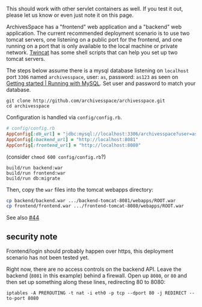 This should work with other servlet containers as well.  If you test it out, please let us know or even just note it on this page.

ArchivesSpace has a "frontend" web application and a "backend" web application.
The current recommended deployment scenario is to use two tomcat servers, one listening on a public port for the frontend, and one running on a port that is only available to the local machine or private network.  [Twincat](https://github.com/tingletech/twincat) has some shell scripts that can help you set up two tomcat servers.  

The steps below assume there is a mysql database listening on `localhost` port `3306` named `archivesspace`, user: `as`, password: `as123` as seen on [Getting started | Running with MySQL](https://github.com/archivesspace/archivesspace/blob/master/backend/README.md#running-with-mysql).
Set user and password to match your database.

```
git clone http://github.com/archivesspace/archivesspace.git
cd archivesspace
```

Configuration is handled via `config/config.rb`.

```ruby
# config/config.rb
AppConfig[:db_url] = "jdbc:mysql://localhost:3306/archivesspace?user=as&password=as123"
AppConfig[:backend_url] = "http://localhost:8081"
AppConfig[:frontend_url] = "http://localhost:8080"
```
(consider `chmod 600 config/config.rb`?)

```
build/run backend:war
build/run frontend:war
build/run db:migrate
```

Then, copy the `war` files into the tomcat webapps directory:

```sh
cp backend/backend.war .../backend-tomcat-8081/webapps/ROOT.war
cp frontend/frontend.war .../frontend-tomcat-8080/webapps/ROOT.war
```

See also [#44](https://github.com/hudmol/archivesspace/issues/44)

## security note

Frontend/login should probably happen over https, this deployment scenario has not been tested yet. 

Right now, there are no access controls on the backend API.  Leave the backend (`8081` in this example) behind a firewall.  Open up `8080`, or `80` and then set up something along these lines, redirecting 80 to 8080:

```
iptables -A PREROUTING -t nat -i eth0 -p tcp --dport 80 -j REDIRECT --to-port 8080
```